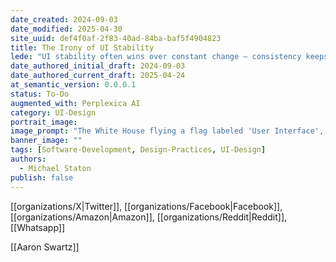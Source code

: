 ```yaml
---
date_created: 2024-09-03
date_modified: 2025-04-30
site_uuid: def4f0af-2f83-40ad-84ba-baf5f4904823
title: The Irony of UI Stability
lede: "UI stability often wins over constant change — consistency keeps users loyal."
date_authored_initial_draft: 2024-09-03
date_authored_current_draft: 2025-04-24
at_semantic_version: 0.0.0.1
status: To-Do
augmented_with: Perplexica AI
category: UI-Design
portrait_image: 
image_prompt: "The White House flying a flag labeled 'User Interface', symbolizing the authority and stability of enduring UI design. The mood is iconic, institutional, and subtly humorous."
banner_image: ""
tags: [Software-Development, Design-Practices, UI-Design]
authors:
  - Michael Staton
publish: false
---
```


[[organizations/X|Twitter]], [[organizations/Facebook|Facebook]], [[organizations/Amazon|Amazon]], [[organizations/Reddit|Reddit]], [[Whatsapp]]

[[Aaron Swartz]]
